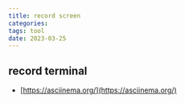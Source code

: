 ```yaml
---
title: record screen
categories: 
tags: tool
date: 2023-03-25
---
```


## record terminal

- [https://asciinema.org/](https://asciinema.org/)